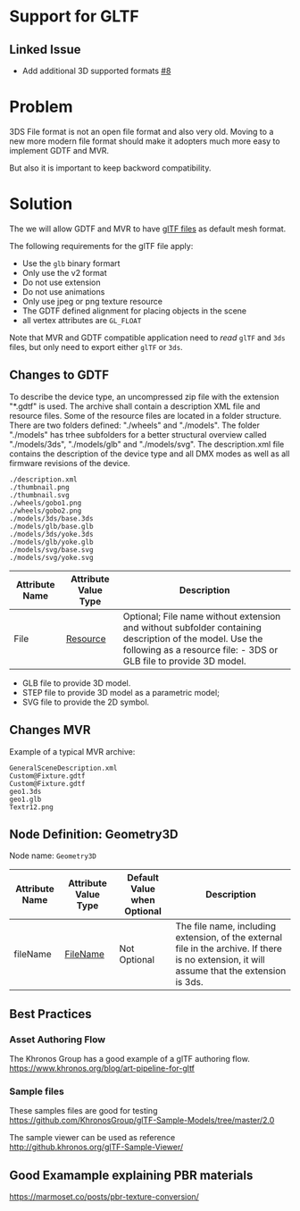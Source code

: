 # Support for GLTF 

## Linked Issue

 - Add additional 3D supported formats [#8](https://github.com/mvrdevelopment/spec/issues/8 )

# Problem

3DS File format is not an open file format and also very old. Moving to a new more modern file format should make it adopters much more easy to implement GDTF and MVR.

But also it is important to keep backword compatibility. 

# Solution

The we will allow GDTF and MVR to have [glTF files](https://github.com/KhronosGroup/glTF/blob/master/README.md) as default mesh format.

The following requirements for the glTF file apply:

- Use the `glb` binary formart
- Only use the v2 format
- Do not use extension
- Do not use animations
- Only use jpeg or png texture resource
- The GDTF defined alignment for placing objects in the scene
- all vertex attributes are `GL_FLOAT`

Note that MVR and GDTF compatible application need to *read* `glTF` and `3ds` files, but only need to export either `glTF` or `3ds`.

## Changes to GDTF

To describe the device type, an uncompressed zip file with the extension
"\*.gdtf" is used. The archive shall contain a description XML file and
resource files. Some of the resource files are located in a folder
structure. There are two folders defined: "./wheels" and "./models". The
folder "./models" has trhee subfolders for a better structural overview
called "./models/3ds", "./models/glb" and "./models/svg". The description.xml file
contains the description of the device type and all DMX modes as well as
all firmware revisions of the device.

```
./description.xml
./thumbnail.png
./thumbnail.svg
./wheels/gobo1.png
./wheels/gobo2.png
./models/3ds/base.3ds
./models/glb/base.glb
./models/3ds/yoke.3ds
./models/glb/yoke.glb
./models/svg/base.svg
./models/svg/yoke.svg
```

| Attribute Name | Attribute Value Type                        | Description                          |
| -------------- | ------------------------------------------- | ------------------------------------ |
| File           | [Resource](#user-content-attrtype-resource) | Optional; File name without extension and without subfolder containing description of the model. Use the following as a resource file: - 3DS or GLB file to provide 3D model. |


- GLB file to provide 3D model.
- STEP file to provide 3D model as a parametric model;
- SVG file to provide the 2D symbol. 


## Changes MVR

Example of a typical MVR archive:

```
GeneralSceneDescription.xml
Custom@Fixture.gdtf
Custom@Fixture.gdtf
geo1.3ds
geo1.glb
Textr12.png
```

## Node Definition: Geometry3D

Node name: `Geometry3D`

| Attribute Name | Attribute Value Type                        | Default Value when Optional | Description                                                                                                                                  |
| -------------- | ------------------------------------------- | --------------------------- | -------------------------------------------------------------------------------------------------------------------------------------------- |
| fileName       | [FileName](#user-content-attrtype-filename) | Not Optional                | The file name, including extension, of the external file in the archive. If there is no extension, it will assume that the extension is 3ds. |

## Best Practices

### Asset Authoring Flow
The Khronos Group has a good example of a glTF authoring flow.
https://www.khronos.org/blog/art-pipeline-for-gltf

### Sample files
These samples files are good for testing
https://github.com/KhronosGroup/glTF-Sample-Models/tree/master/2.0

The sample viewer can be used as reference
http://github.khronos.org/glTF-Sample-Viewer/

## Good Examample explaining PBR materials
https://marmoset.co/posts/pbr-texture-conversion/
